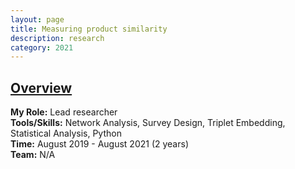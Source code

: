 ```yaml
---
layout: page
title: Measuring product similarity
description: research
category: 2021
---
```


## <u>Overview</u>
**My Role:** Lead researcher   
**Tools/Skills:** Network Analysis, Survey Design, Triplet Embedding, Statistical Analysis, Python   
**Time:** August 2019 - August 2021 (2 years)  
**Team:** N/A

